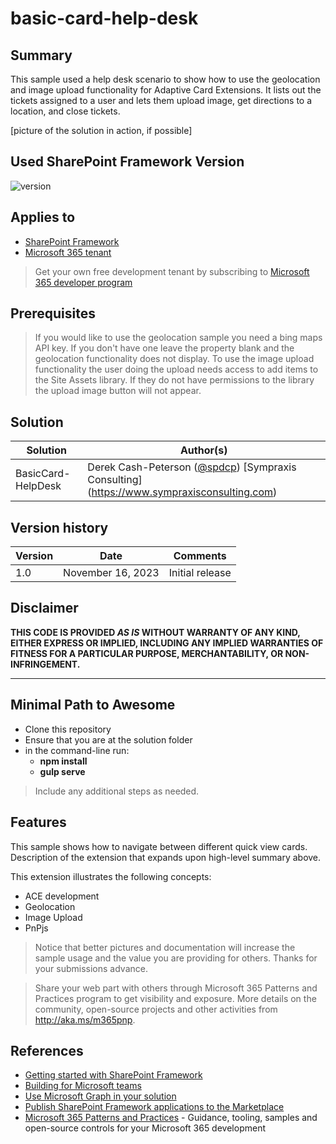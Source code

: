 # basic-card-help-desk

## Summary

This sample used a help desk scenario to show how to use the geolocation and image upload functionality for Adaptive Card Extensions. It lists out the tickets assigned to a user and lets them upload image, get directions to a location, and close tickets.

[picture of the solution in action, if possible]

## Used SharePoint Framework Version

![version](https://img.shields.io/badge/version-1.18.0-green.svg)

## Applies to

- [SharePoint Framework](https://aka.ms/spfx)
- [Microsoft 365 tenant](https://docs.microsoft.com/en-us/sharepoint/dev/spfx/set-up-your-developer-tenant)

> Get your own free development tenant by subscribing to [Microsoft 365 developer program](http://aka.ms/o365devprogram)

## Prerequisites

> If you would like to use the geolocation sample you need a bing maps API key. If you don't have one leave the property blank and the geolocation functionality does not display.
> To use the image upload functionality the user doing the upload needs access to add items to the Site Assets library. If they do not have permissions to the library the upload image button will not appear.

## Solution

| Solution    | Author(s)                                               |
| ----------- | ------------------------------------------------------- |
| BasicCard-HelpDesk | Derek Cash-Peterson ([@spdcp](https://twitter.com/spdcp)) [Sympraxis Consulting] (<https://www.sympraxisconsulting.com>) |

## Version history

| Version | Date             | Comments        |
| ------- | ---------------- | --------------- |
| 1.0     | November 16, 2023 | Initial release |

## Disclaimer

**THIS CODE IS PROVIDED _AS IS_ WITHOUT WARRANTY OF ANY KIND, EITHER EXPRESS OR IMPLIED, INCLUDING ANY IMPLIED WARRANTIES OF FITNESS FOR A PARTICULAR PURPOSE, MERCHANTABILITY, OR NON-INFRINGEMENT.**

---

## Minimal Path to Awesome

- Clone this repository
- Ensure that you are at the solution folder
- in the command-line run:
  - **npm install**
  - **gulp serve**

> Include any additional steps as needed.

## Features

This sample shows how to navigate between different quick view cards. Description of the extension that expands upon high-level summary above.

This extension illustrates the following concepts:

- ACE development
- Geolocation
- Image Upload
- PnPjs

> Notice that better pictures and documentation will increase the sample usage and the value you are providing for others. Thanks for your submissions advance.

> Share your web part with others through Microsoft 365 Patterns and Practices program to get visibility and exposure. More details on the community, open-source projects and other activities from http://aka.ms/m365pnp.

## References

- [Getting started with SharePoint Framework](https://docs.microsoft.com/en-us/sharepoint/dev/spfx/set-up-your-developer-tenant)
- [Building for Microsoft teams](https://docs.microsoft.com/en-us/sharepoint/dev/spfx/build-for-teams-overview)
- [Use Microsoft Graph in your solution](https://docs.microsoft.com/en-us/sharepoint/dev/spfx/web-parts/get-started/using-microsoft-graph-apis)
- [Publish SharePoint Framework applications to the Marketplace](https://docs.microsoft.com/en-us/sharepoint/dev/spfx/publish-to-marketplace-overview)
- [Microsoft 365 Patterns and Practices](https://aka.ms/m365pnp) - Guidance, tooling, samples and open-source controls for your Microsoft 365 development
